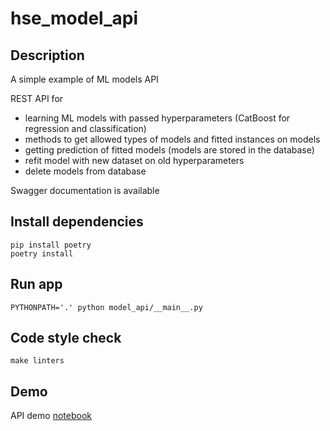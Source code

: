 # hse_model_api

## Description
A simple example of ML models API

REST API for
- learning ML models with passed hyperparameters (CatBoost for regression and classification)
- methods to get allowed types of models and fitted instances on models
- getting prediction of fitted models (models are stored in the database)
- refit model with new dataset on old hyperparameters
- delete models from database

Swagger documentation is available

## Install dependencies
```
pip install poetry
poetry install
```

## Run app
```
PYTHONPATH='.' python model_api/__main__.py
```

## Code style check
```
make linters
```

## Demo
API demo [notebook](api_test.ipynb) 
